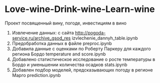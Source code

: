# Love-wine-Drink-wine-Learn-wine
Проект посвященный вину, погоде, инвестициям в вино
1. Извлечение данных: с сайта http://pogoda-service.ru/archive_gsod_res izvlechenie_dannyh_table.ipynb
2. Предобработка данных в файле preproc.ipynb
3. Добавила данные с оценками по Роберту Паркеру для каждого региона Бордо temperature and score.ipynb
4. Добавлено статистическое исследование о росте температуры в Бордо и уменьшении количества осадков stats.ipynb
5. Добавлен подбор моделей, предсказывающих погоду в регионе Марго prediction.ipynb
